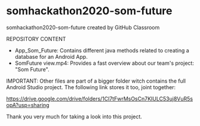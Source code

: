 # somhackathon2020-som-future
somhackathon2020-som-future created by GitHub Classroom

REPOSITORY CONTENT
- App_Som_Future: Contains different java methods related to creating a database for an Android App.
- SomFuture view.mp4: Provides a fast overview about our team's project: "Som Future".

IMPORTANT:
Other files are part of a bigger folder witch contains the full Android Studio project. The following link stores it too, joint together:

https://drive.google.com/drive/folders/1Cl7tFwrMsOsCn7KIULC53uj8VuR5sopA?usp=sharing

Thank you very much for taking a look into this project.
